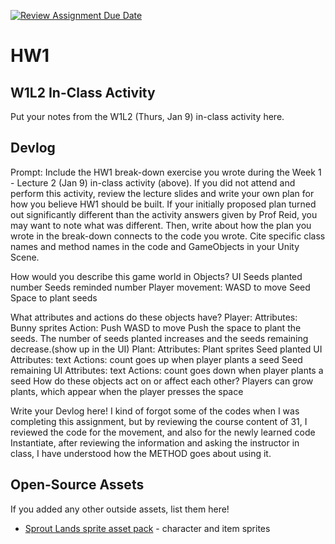 [![Review Assignment Due Date](https://classroom.github.com/assets/deadline-readme-button-22041afd0340ce965d47ae6ef1cefeee28c7c493a6346c4f15d667ab976d596c.svg)](https://classroom.github.com/a/MjLLqDcN)
# HW1
## W1L2 In-Class Activity

Put your notes from the W1L2 (Thurs, Jan 9) in-class activity here.

## Devlog
Prompt: Include the HW1 break-down exercise you wrote during the Week 1 - Lecture 2 (Jan 9) in-class activity (above). If you did not attend and perform this activity, review the lecture slides and write your own plan for how you believe HW1 should be built. If your initially proposed plan turned out significantly different than the activity answers given by Prof Reid, you may want to note what was different. Then, write about how the plan you wrote in the break-down connects to the code you wrote. Cite specific class names and method names in the code and GameObjects in your Unity Scene.

How would you describe this game world in Objects?
UI
Seeds planted number
Seeds reminded number
Player
movement: WASD to move
Seed
 Space to plant seeds

What attributes and actions do these objects have?
Player:
Attributes:
Bunny sprites
Action:
Push WASD to move
Push the space to plant the seeds. The number of seeds planted increases and the seeds
remaining decrease.(show up in the UI)
Plant:
Attributes:
Plant sprites
Seed planted UI
Attributes: text
Actions: count goes up when player plants a seed
Seed remaining UI
Attributes: text 
Actions: count goes down when player plants a seed
How do these objects act on or affect each other?
Players can grow plants, which appear when the player presses the space


Write your Devlog here!
 I kind of forgot some of the codes when I was completing this assignment, but by reviewing the course content of 31, I reviewed the code for the movement, and also for the newly learned code Instantiate, after reviewing the information and asking the instructor in class, I have understood how the METHOD goes about using it.


## Open-Source Assets
If you added any other outside assets, list them here!
- [Sprout Lands sprite asset pack](https://cupnooble.itch.io/sprout-lands-asset-pack) - character and item sprites
